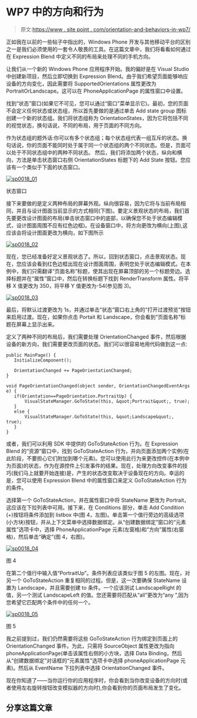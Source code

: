 # WP7 中的方向和行为

> 原文:[https://www . site point . com/orientation-and-behaviors-in-wp7/](https://www.sitepoint.com/orientation-and-behaviours-in-wp7/)

正如我在以前的一些帖子中指出的，Windows Phone 开发与其他移动平台的区别之一是我们必须使用的一套令人敬畏的工具。在这篇文章中，我们将看看如何通过在 Expression Blend 中定义不同的布局来处理不同的手机方向。

让我们从一个新的 Windows Phone 应用程序开始。我的偏好是在 Visual Studio 中创建新项目，然后立即切换到 Expression Blend。由于我们希望页面能够响应设备的方向变化，因此需要将 SupportedOrientations 属性更改为 PortraitOrLandscape。这可以在 PhoneApplicationPage 的属性窗口中设置。

找到“状态”窗口(如果它不可见，您可以通过“窗口”菜单显示它)。最初，您的页面不会定义任何状态或状态组，所以首先要做的是通过单击 Add state group 图标创建一个新的状态组。我们将状态组称为 OrientationStates，因为它将包括不同的视觉状态，换句话说，不同的布局，用于页面的不同方向。

作为状态组的题外话:你可以有多个状态组；每个状态组代表一组互斥的状态。换句话说，你的页面不能同时处于属于同一个状态组的两个不同状态。但是，页面可以处于不同状态组中的两种不同状态。
然后，我们将添加两个状态，纵向和横向，方法是单击状态窗口右侧 OrientationStates 标题下的 Add State 按钮。您应该有一个类似于下面的状态窗口。

[![](../Images/701f4bdc20421b3903607990d8b574a0.png "sp0018_01")](https://www.sitepoint.com/wp-content/uploads/2012/01/sp0018_01.png)

状态窗口

接下来要做的是定义两种布局的屏幕外观。纵向很容易，因为它将与当前布局相同，并且与设计图面当前显示的方式相同(下图)。要定义景观状态的布局，我们首先要更改设计图面的布局(单击状态窗口中的底部，以确保您不处于状态编辑模式，设计图面周围不应有红色边框)。在设备窗口中，将方向更改为横向(上图),这应该会将设计图面更改为横向，如下图所示

[![](../Images/e5e3be0274b384a86218157fd2cb14a9.png "sp0018_02")](https://www.sitepoint.com/wp-content/uploads/2012/01/sp0018_02.png)

现在，您已经准备好定义景观状态了。所以，回到状态窗口，点击景观状态。现在，您应该会看到红色边框出现在设计图面周围，表明您处于状态编辑模式。在本例中，我们只需翻译“页面名称”标题，使其出现在屏幕顶部的另一个标题旁边。选择标题并在“属性”窗口中，然后在转换标题下找到 RenderTransform 属性。将平移 X 值更改为 350，将平移 Y 值更改为-54(参见图 3)。

[![](../Images/6388db8bd9b66fcaadb8d3748997d8ce.png "sp0018_03")](https://www.sitepoint.com/wp-content/uploads/2012/01/sp0018_03.png)

最后，将默认过渡更改为 1s，并通过单击“状态”窗口右上角的“打开过渡预览”按钮来启用过渡。现在，如果你点击 Portait 和 Landscape，你会看到“页面名称”标题在屏幕上显示出来。

定义了两种不同的布局后，我们需要处理 OrientationChanged 事件，然后根据设备的新方向，我们需要更改页面的状态。我们可以很容易地用代码做到这一点:

```
public MainPage() {
   InitializeComponent();

   OrientationChanged += PageOrientationChanged;
}

void PageOrientationChanged(object sender, OrientationChangedEventArgs e) {
   if(Orientation==PageOrientation.PortraitUp) {
       VisualStateManager.GoToState(this, &quot;Portrait&quot;, true);
   }
   else {
       VisualStateManager.GoToState(this, &quot;Landscape&quot;, true);
   }
}
```

或者，我们可以利用 SDK 中提供的 GoToStateAction 行为。在 Expression Blend 的“资源”窗口中，找到 GoToStateAction 行为，并向页面添加两个实例(在此阶段，不要担心它们附加到哪个元素)。您可以使用此行为来更改控件(在本例中为页面)的状态，作为在源控件上引发事件的结果。现在，处理方向改变事件的技巧(我们马上就要开始连接)是，产生的状态改变取决于设备现在的方向。幸运的是，您可以使用 Expression Blend 中的属性窗口来定义 GoToStateAction 行为的条件。

选择第一个 GoToStateAction，并在属性窗口中将 StateName 更改为 Portrait，这应该在下拉列表中可用。接下来，在 Conditions 部分，单击 Add Condition (+)按钮将条件添加到 listbox 中(图 4，左图)。单击第一个值行旁边的高级选项(小方块)按钮，并从上下文菜单中选择数据绑定。从“创建数据绑定”窗口的“元素属性”选项卡中，选择 PhoneApplicationPage 元素(左窗格)和“方向”属性(右窗格)，然后单击“确定”(图 4，右图)。

[![](../Images/b7f410d56f1e90266620afa83dfc4cb7.png "sp0018_04")](https://www.sitepoint.com/wp-content/uploads/2012/01/sp0018_04.png)

图 4

在第二个值行中输入值“PortraitUp”。条件列表应该类似于图 5 的左图。现在，对另一个 GoToStateAction 重复相同的过程。但是，这一次要确保 StateName 设置为 Landscape，并且需要创建 to 条件。一个应该测试 LandscapeRight 的值，另一个测试 LandscapeLeft 的值。您还需要将匹配从“all”更改为“any ”,因为您希望它匹配两个条件中的任何一个。

[![](../Images/3fbb19f27b6aae26e8cd45733d48ac84.png "sp0018_05")](https://www.sitepoint.com/wp-content/uploads/2012/01/sp0018_05.png)

图 5

我之前提到过，我们仍然需要将这些 GoToStateAction 行为绑定到页面上的 OrientationChanged 事件。为此，只需将 SourceObject 属性更改为指向 phoneApplicationPage(单击该属性右侧的小方块，选择 Data Binding，然后从“创建数据绑定”对话框的“元素属性”选项卡中选择 phoneApplicationPage 元素)。然后从 EventName 下拉列表中选择 OrientationChanged 事件。

现在你知道了——当你运行你的应用程序时，你会看到当你改变设备的方向时(或者使用左右旋转按钮改变模拟器的方向时),你会看到你的页面布局发生了变化。

## 分享这篇文章
